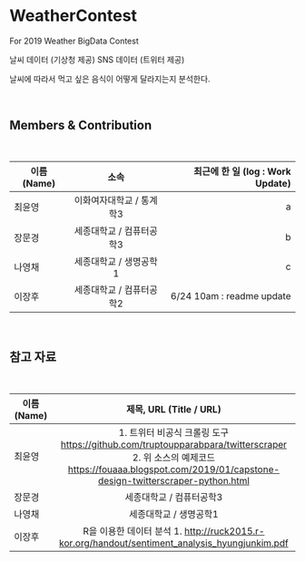 # WeatherContest
For 2019 Weather BigData Contest



날씨 데이터 (기상청 제공)
SNS 데이터 (트위터 제공)

날씨에 따라서 먹고 싶은 음식이 어떻게 달라지는지 분석한다.

<br>

## Members & Contribution

<br>

| 이름 (Name) | 소속 | 최근에 한 일 (log : Work Update) |
|---|:---:|---:|
| 최윤영 | 이화여자대학교 / 통계학3 | a |
| 장문경 | 세종대학교 / 컴퓨터공학3 | b |
| 나영채 | 세종대학교 / 생명공학1 | c |
| 이장후 | 세종대학교 / 컴퓨터공학2 | 6/24 10am : readme update |


<br>

## 참고 자료

<br>

| 이름 (Name) | 제목, URL (Title / URL) |
|---|:---:|
| 최윤영 | 1. 트위터 비공식 크롤링 도구 https://github.com/truptoupparabpara/twitterscraper<br>2. 위 소스의 예제코드 https://fouaaa.blogspot.com/2019/01/capstone-design-twitterscraper-python.html|
| 장문경 | 세종대학교 / 컴퓨터공학3 |
| 나영채 | 세종대학교 / 생명공학1 |
| 이장후 | R을 이용한 데이터 분석 1. http://ruck2015.r-kor.org/handout/sentiment_analysis_hyungjunkim.pdf |

